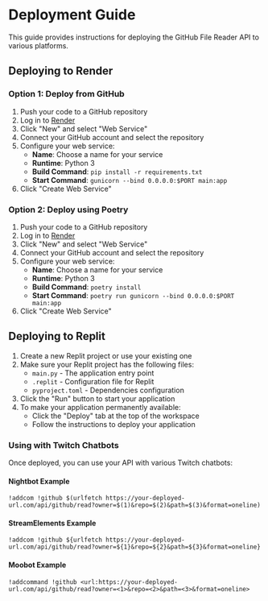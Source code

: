 # Deployment Guide

This guide provides instructions for deploying the GitHub File Reader API to various platforms.

## Deploying to Render

### Option 1: Deploy from GitHub

1. Push your code to a GitHub repository
2. Log in to [Render](https://render.com/)
3. Click "New" and select "Web Service"
4. Connect your GitHub account and select the repository
5. Configure your web service:
   - **Name**: Choose a name for your service
   - **Runtime**: Python 3
   - **Build Command**: `pip install -r requirements.txt`
   - **Start Command**: `gunicorn --bind 0.0.0.0:$PORT main:app`
6. Click "Create Web Service"

### Option 2: Deploy using Poetry

1. Push your code to a GitHub repository
2. Log in to [Render](https://render.com/)
3. Click "New" and select "Web Service"
4. Connect your GitHub account and select the repository
5. Configure your web service:
   - **Name**: Choose a name for your service
   - **Runtime**: Python 3
   - **Build Command**: `poetry install`
   - **Start Command**: `poetry run gunicorn --bind 0.0.0.0:$PORT main:app`
6. Click "Create Web Service"

## Deploying to Replit

1. Create a new Replit project or use your existing one
2. Make sure your Replit project has the following files:
   - `main.py` - The application entry point
   - `.replit` - Configuration file for Replit
   - `pyproject.toml` - Dependencies configuration
3. Click the "Run" button to start your application
4. To make your application permanently available:
   - Click the "Deploy" tab at the top of the workspace
   - Follow the instructions to deploy your application

### Using with Twitch Chatbots

Once deployed, you can use your API with various Twitch chatbots:

#### Nightbot Example

```
!addcom !github $(urlfetch https://your-deployed-url.com/api/github/read?owner=$(1)&repo=$(2)&path=$(3)&format=oneline)
```

#### StreamElements Example

```
!addcom !github ${urlfetch https://your-deployed-url.com/api/github/read?owner=${1}&repo=${2}&path=${3}&format=oneline}
```

#### Moobot Example

```
!addcommand !github <url:https://your-deployed-url.com/api/github/read?owner=<1>&repo=<2>&path=<3>&format=oneline>
```